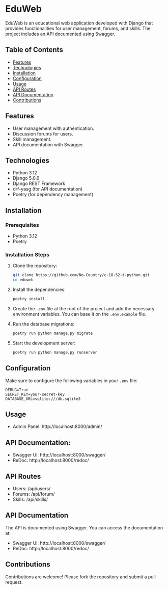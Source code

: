 # EduWeb

EduWeb is an educational web application developed with Django that provides functionalities for user management, forums, and skills. The project includes an API documented using Swagger.

## Table of Contents

- [Features](#features)
- [Technologies](#technologies)
- [Installation](#installation)
- [Configuration](#configuration)
- [Usage](#usage)
- [API Routes](#api-routes)
- [API Documentation](#api-documentation)
- [Contributions](#contributions)

## Features

- User management with authentication.
- Discussion forums for users.
- Skill management.
- API documentation with Swagger.

## Technologies

- Python 3.12
- Django 5.0.6
- Django REST Framework
- drf-yasg (for API documentation)
- Poetry (for dependency management)

## Installation

### Prerequisites

- Python 3.12
- Poetry

### Installation Steps

1. Clone the repository:

    ```bash
    git clone https://github.com/No-Country/c-18-52-t-python.git
    cd eduweb
    ```

2. Install the dependencies:

    ```bash
    poetry install
    ```

3. Create the `.env` file at the root of the project and add the necessary environment variables. You can base it on the `.env.example` file.

4. Run the database migrations:

    ```bash
    poetry run python manage.py migrate
    ```

5. Start the development server:

    ```bash
    poetry run python manage.py runserver
    ```

## Configuration

Make sure to configure the following variables in your `.env` file:

```env
DEBUG=True
SECRET_KEY=your-secret-key
DATABASE_URL=sqlite:///db.sqlite3
```


## Usage

- Admin Panel: http://localhost:8000/admin/

## API Documentation:
- Swagger UI: http://localhost:8000/swagger/
- ReDoc: http://localhost:8000/redoc/


## API Routes

- Users: /api/users/
- Forums: /api/forum/
- Skills: /api/skills/

## API Documentation


The API is documented using Swagger. You can access the documentation at:

- Swagger UI: http://localhost:8000/swagger/
- ReDoc: http://localhost:8000/redoc/


## Contributions
Contributions are welcome! Please fork the repository and submit a pull request.
